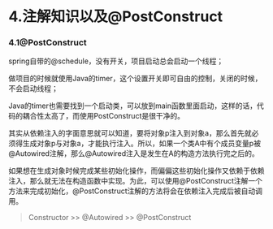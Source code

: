 # 4.注解知识以及@PostConstruct

### 4.1@PostConstruct

spring自带的@schedule，没有开关，项目启动总会启动一个线程；

做项目的时候就使用Java的timer，这个设置开关即可自由的控制，关闭的时候，不会启动线程；

Java的timer也需要找到一个启动类，可以放到main函数里面启动，这样的话，代码的耦合性太高了，而使用PostConstruct是很干净的。

其实从依赖注入的字面意思就可以知道，要将对象p注入到对象a，那么首先就必须得生成对象p与对象a，才能执行注入。所以，如果一个类A中有个成员变量p被@Autowired注解，那么@Autowired注入是发生在A的构造方法执行完之后的。

如果想在生成对象时候完成某些初始化操作，而偏偏这些初始化操作又依赖于依赖注入，那么就无法在构造函数中实现。为此，可以使用@PostConstruct注解一个方法来完成初始化，@PostConstruct注解的方法将会在依赖注入完成后被自动调用。

> Constructor &gt;&gt; @Autowired &gt;&gt; @PostConstruct





